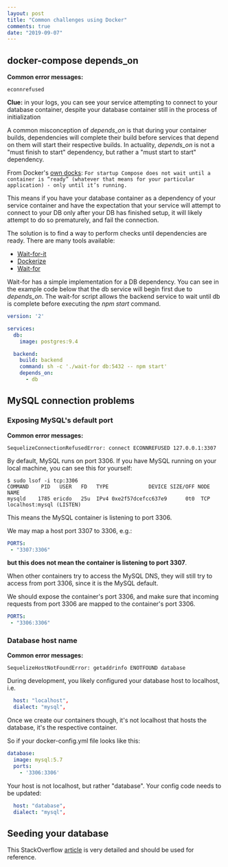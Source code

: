 ```yaml
---
layout: post
title: "Common challenges using Docker"
comments: true
date: "2019-09-07"
---
```

## docker-compose depends_on
**Common error messages:** 
```
econnrefused
```
**Clue:** in your logs, you can see your service attempting to connect to your database container, despite your database container still in the process of initialization

A common misconception of *depends_on* is that during your container builds, dependencies will complete their build before services that depend on them will start their respective builds. In actuality, *depends_on* is not a "must finish to start" dependency, but rather a "must start to start" dependency.

From Docker's [own docks](https://docs.docker.com/compose/startup-order/):
``
For startup Compose does not wait until a container is “ready” (whatever that means for your particular application) - only until it’s running.
``

This means if you have your database container as a dependency of your service container and have the expectation that your service will attempt to connect to your DB only after your DB has finished setup, it will likely attempt to do so prematurely, and fail the connection.

The solution is to find a way to perform checks until dependencies are ready. There are many tools available:
- [Wait-for-it](https://github.com/vishnubob/wait-for-it)
- [Dockerize](https://github.com/jwilder/dockerize)
- [Wait-for](https://github.com/Eficode/wait-for)

Wait-for has a simple implementation for a DB dependency. You can see in the example code below that the db service will begin first due to *depends_on*. The wait-for script allows the backend service to wait until db is complete before executing the *npm start* command.
```yaml
version: '2'

services:
  db:
    image: postgres:9.4

  backend:
    build: backend
    command: sh -c './wait-for db:5432 -- npm start'
    depends_on:
      - db
```

## MySQL connection problems
### Exposing MySQL's default port
**Common error messages:**
```
SequelizeConnectionRefusedError: connect ECONNREFUSED 127.0.0.1:3307
```
By default, MySQL runs on port 3306. If you have MySQL running on your local machine, you can see this for yourself:
```
$ sudo lsof -i tcp:3306
COMMAND    PID   USER   FD   TYPE             DEVICE SIZE/OFF NODE NAME
mysqld    1785 ericdo   25u  IPv4 0xe2f57dcefcc637e9      0t0  TCP localhost:mysql (LISTEN)
```

This means the MySQL container is listening to port 3306. 

We may map a host port 3307 to 3306, e.g.:
```yaml
PORTS:
 - "3307:3306"
```
**but this does not mean the container is listening to port 3307**. 

When other containers try to access the MySQL DNS, they will still try to access from port 3306, since it is the MySQL default. 

We should expose the container's port 3306, and make sure that incoming requests from port 3306 are mapped to the container's port 3306.

```yaml
PORTS:
 - "3306:3306"
```

### Database host name
**Common error messages:** 
```
SequelizeHostNotFoundError: getaddrinfo ENOTFOUND database
```

During development, you likely configured your database host to localhost, i.e.
```yaml
  host: "localhost",
  dialect: "mysql",
```

Once we create our containers though, it's not localhost that hosts the database, it's the respective container.

So if your docker-config.yml file looks like this:
```yaml
database:
  image: mysql:5.7
  ports:
    - '3306:3306'
```

Your host is not localhost, but rather "database". Your config code needs to be updated:
```yaml
  host: "database",
  dialect: "mysql",
```
## Seeding your database
This StackOverflow [article](https://stackoverflow.com/questions/31210973/how-do-i-seed-a-mongo-database-using-docker-compose) is very detailed and should be used for reference.